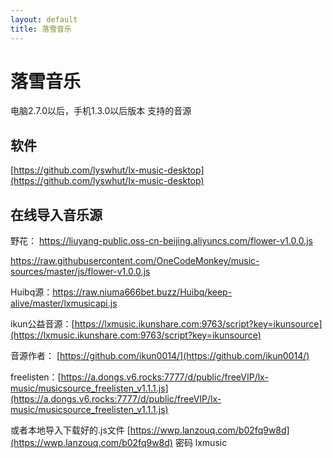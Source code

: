 ```yaml
---
layout: default
title: 落雪音乐
---
```


# 落雪音乐

电脑2.7.0以后，手机1.3.0以后版本 支持的音源

## 软件
[https://github.com/lyswhut/lx-music-desktop](https://github.com/lyswhut/lx-music-desktop)

## 在线导入音乐源

野花： [https://liuyang-public.oss-cn-beijing.aliyuncs.com/flower-v1.0.0.js ](https://liuyang-public.oss-cn-beijing.aliyuncs.com/flower-v1.0.0.js)  

[https://raw.githubusercontent.com/OneCodeMonkey/music-sources/master/js/flower-v1.0.0.js ](https://raw.githubusercontent.com/OneCodeMonkey/music-sources/master/js/flower-v1.0.0.js) 

Huibq源：https://raw.niuma666bet.buzz/Huibq/keep-alive/master/lxmusicapi.js

ikun公益音源：[https://lxmusic.ikunshare.com:9763/script?key=ikunsource](https://lxmusic.ikunshare.com:9763/script?key=ikunsource)  

音源作者： [https://github.com/ikun0014/](https://github.com/ikun0014/)

freelisten：[https://a.dongs.v6.rocks:7777/d/public/freeVIP/lx-music/musicsource_freelisten_v1.1.1.js](https://a.dongs.v6.rocks:7777/d/public/freeVIP/lx-music/musicsource_freelisten_v1.1.1.js)

或者本地导入下载好的.js文件 [https://wwp.lanzouq.com/b02fq9w8d](https://wwp.lanzouq.com/b02fq9w8d) 密码 lxmusic
